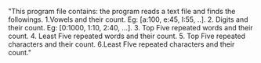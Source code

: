 "This program file contains: the program reads a text file and finds the followings. 1.Vowels and their count. Eg: [a:100, e:45, I:55, ..]. 2. Digits and their count. Eg: [0:1000, 1:10, 2:40, ...]. 3. Top Five repeated words and their count. 4. Least Five repeated words and their count. 5. Top Five repeated characters and their count. 6.Least FIve repeated characters and their count."  
